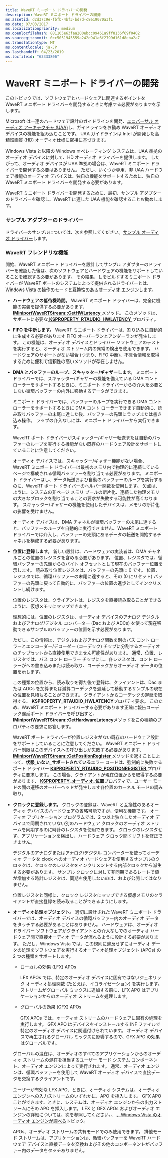 ```yaml
---
title: WaveRT ミニポート ドライバーの開発
description: WaveRT ミニポート ドライバーの開発
ms.assetid: d2d37c9e-fbfb-4bf3-bd7d-c8e19070a3f1
ms.date: 07/03/2017
ms.localizationpriority: medium
ms.openlocfilehash: 881105e63faa200ebcc09461a9ff8136f69f0402
ms.sourcegitcommit: 0cc5051945559a242d941a6f2799d161d8eba2a7
ms.translationtype: MT
ms.contentlocale: ja-JP
ms.lasthandoff: 04/23/2019
ms.locfileid: "63333806"
---
```

# <a name="developing-a-wavert-miniport-driver"></a>WaveRT ミニポート ドライバーの開発


このトピックでは、ソフトウェアとハードウェアに関連するポイントを WaveRT ミニポート ドライバーを開発するときに考慮する必要がありますを示します。

Microsoft は一連のハードウェア設計のガイドラインを開発、[ユニバーサル オーディオ アーキテクチャ (UAA)](https://download.microsoft.com/download/9/c/5/9c5b2167-8017-4bae-9fde-d599bac8184a/UAA_Guidelines.doc)し、ガイドラインをお勧め WaveRT オーディオ デバイスの機能を組み込むことです。 UAA ガイドラインは Intel が開発した高精細画質 (HD) オーディオ仕様に密接に基づきます。

Windows Vista と以降の Windows オペレーティング システムは、UAA 準拠のオーディオ デバイスに対して、HD オーディオ ドライバーを提供します。 したがって、オーディオ デバイスが UAA 準拠の場合は、WaveRT ミニポート ドライバーを開発する必要はありません。 ただし、いくつか専用、非 UAA ハードウェア機能のオーディオ デバイスは、独自の機能をサポートするために、独自の WaveRT ミニポート ドライバーを開発する必要があります。

WaveRT ミニポート ドライバーを開発するために、最初、サンプル アダプターのドライバーを確認し、WaveRT に適した UAA 機能を確認することお勧めします。

### <a name="span-idthesampleadapterdriverspanspan-idthesampleadapterdriverspanthe-sample-adapter-driver"></a><span id="the_sample_adapter_driver"></span><span id="THE_SAMPLE_ADAPTER_DRIVER"></span>サンプル アダプターのドライバー

ドライバーのサンプルについては、次を参照してください。[サンプル オーディオ ドライバー](sample-audio-drivers.md)します。

### <a name="span-idthewavertfriendlyfeaturesspanspan-idthewavertfriendlyfeaturesspanthe-wavert-friendly-features"></a><span id="the_wavert_friendly_features"></span><span id="THE_WAVERT_FRIENDLY_FEATURES"></span>WaveRT フレンドリな機能

開始、WaveRT ミニポート ドライバーを設計してサンプル アダプターのドライバーを確認した後は、次のソフトウェアとハードウェアの機能をサポートしていることを確認する必要があります。 その結果、しをビルドするミニポート ドライバーが WaveRT ポートのシステムによって提供されるドライバーとは、Windows Vista の操作のモードと互換性のある[オーディオ エンジン](exploring-the-windows-vista-audio-engine.md)します。

-   **ハードウェアの低待機時間。** WaveRT ミニポート ドライバーは、完全に機能の実装を提供する必要があります、 [ **IMiniportWaveRTStream::GetHWLatency** ](https://msdn.microsoft.com/library/windows/hardware/ff536747)メソッド。 このメソッドは、サポートに必要な[ **KSPROPERTY\_RTAUDIO\_HWLATENCY** ](https://msdn.microsoft.com/library/windows/hardware/ff537378)プロパティ。

-   **FIFO を中断します。** WaveRT ミニポート ドライバーは、割り込みに自動的に生成する必要があります FIFO オーバーランとアンダーランが発生します。 この機能は、オーディオ デバイスとドライバー ソフトウェアのテストを実行すると、オーディオ ストリーム内の異常の検出を使用できます。 ハードウェアのサポートがない場合 (つまり、FIFO 中断)、不具合情報を取得するために便利で信頼性の高いメソッドが存在しません。

-   **DMA とバッファーのループ、スキャッター/ギャザーします。** ミニポート ドライバーでは、スキャッター/ギャザーの機能を備えている DMA コント ローラーをサポートするときに、ミニポート ドライバーからの介入を必要としない循環バッファーの内外に移動するデータができます。

    ミニポート ドライバーでは、バッファーのループを実行できる DMA コント ローラーをサポートするときに DMA コント ローラーできます自動的に、読み取りバッファーの末尾に達した後、バッファーの先頭にラップまたは書き込み操作。 ラップの介入なしには、ミニポート ドライバーから実行できます。

    WaveRT ポート ドライバーがスキャッター/ギャザー転送または自動のバッファーのループを実行する機能がない既存のハードウェア設計をサポートしていることに注意してください。

    オーディオ デバイスでは、スキャッター/ギャザー機能がない場合、WaveRT ミニポート ドライバーは最初のメモリ内で物理的に連続しているページで構成される循環バッファーを割り当てる必要があります。 ミニポート ドライバーはし、データ転送および自動のバッファーのループを実行するのに、WaveRT ポート ドライバーのヘルパー関数を使用します。 欠点は、ように、システムの非ページ メモリ プールの断片化、連続した物理メモリの大きなブロックを割り当てることの要求が失敗する可能性が高くなります。 スキャッター/ギャザーの機能を使用したデバイスは、メモリの断片化の影響を受けません。

    オーディオ デバイスは、DMA チャネルが循環バッファーの末尾に達すると、バッファーのループを自動的に実行できません、WaveRT ミニポート ドライバーでは介入し、バッファーの先頭にあるデータの転送を開始するチャネルを構成する必要があります。

-   **位置に登録します。** 新しい設計は、ハードウェアの実装者は、DMA チャネルごとの位置のレジスタを含める必要があります。 位置、レジスタでは、循環バッファーの先頭からのバイト オフセットとして現在のバッファー位置を示します。 読み取り位置レジスタは、バッファーの先頭に 0 です。 位置、レジスタでは、循環バッファーの末尾に達すると、その (0 にリセット) バッファーの先頭に戻って自動的に、バッファーの位置の進歩としてインクリメントし続けます。

    位置のレジスタは、クライアントは、レジスタを直接読み取ることができるように、仮想メモリにマップできます。

    理想的には、位置のレジスタは、オーディオ デバイスのアナログ デジタルおよびアナログ/デジタル コンバーター (Dac および ADCs) を使って現在移動できるサンプルのバッファーの位置を示す必要があります。

    ただし、この情報は、デジタルおよびアナログ関数を別のバス コント ローラーとエンコーダー/デコーダー (コーデック) チップに分割するオーディオのチップセットから直接使用できません可能性があります。 通常、位置、レジスタでは、バス コント ローラー チップにし、各レジスタは、コント ローラーがへの書き込みまたは読み取り、コーデックからオーディオ データの位置を示します。

    この種類の位置から、読み取りを得た後で登録は、クライアントは、Dac または ADCs を加算または減算コーデックを遅延して移動するサンプルの現在の位置を見積もることができます。 クライアントからコーデックの遅延を取得する、 **KSPROPERTY\_RTAUDIO\_HWLATENCY**プロパティ要求。 このため、WaveRT ミニポート ドライバーする必要があります正確に報告コーデック遅延ポート ドライバーを呼び出すと、 **IMiniportWaveRTStream::GetHardwareLatency**メソッドをこの種類のプロパティの要求に応答します。

    WaveRT ポート ドライバーが位置レジスタがない既存のハードウェア設計をサポートしていることに注意してください。 WaveRT ミニポート ドライバー制限はこのデバイスへの呼び出しが失敗する必要があります、 [ **IMiniportWaveRTStream::GetPositionRegister** ](https://msdn.microsoft.com/library/windows/hardware/ff536752)メソッドを返すことによって、**状態\_いない\_サポートされている**エラー コードは、強制的に失敗するポート ドライバー [ **KSPROPERTY\_RTAUDIO\_POSITIONREGISTER** ](https://msdn.microsoft.com/library/windows/hardware/ff537381)プロパティに要求します。 この場合、クライアントが現在位置からを取得する必要があります、 [ **KSPROPERTY\_オーディオ\_位置**](https://msdn.microsoft.com/library/windows/hardware/ff537297)プロパティで、ユーザー モードの間の遷移のオーバーヘッドが発生します各位置のカーネル モードの読み取り。

-   **クロックに登録します。** クロックの登録は、WaveRT と互換性のあるオーディオ デバイスのハードウェアの省略可能ですが、便利な機能です。 オーディオ アプリケーション プログラムでは、2 つ以上独立したオーディオ デバイスで同期されていない別のハードウェア クロックのオーディオ ストリームを同期するのに時計のレジスタを使用できます。 クロックのレジスタせず、アプリケーションを検出し、ハードウェア クロック間ドリフトを修正できません。

    デジタルのアナログまたはアナログ/デジタル コンバーターを使ってオーディオ データを clock へのオーディオ ハードウェアを使用するサンプルのクロックは、クロックのレジスタをインクリメントする内部クロックから派生する必要があります。 サンプル クロックに対して非同期であるレートで値が増加する時計レジスタは、同期を使用しないのは、および公開してはなりません。

    位置レジスタと同様に、クロック レジスタにマップできる仮想メモリのクライアントが直接登録を読み取ることができるようにします。

-   **オーディオ処理オブジェクト。** 適切に設計された WaveRT ミニポート ドライバーでは、オーディオ デバイスの循環バッファー内のオーディオ データをタッチする必要があることはありません。 ハードウェアは、オーディオ ドライバー ソフトウェアがクライアントとの介入なしでのオーディオ ハードウェア間で直接オーディオ データが流れるように設計する必要があります。 ただし、Windows Vista では、この規則に違反せずにオーディオ データの処理をソフトウェアを実行するオーディオ処理オブジェクト (APOs) の 2 つの種類をサポートします。

    -   ローカルの効果 (LFX) APOs

        LFX APOs では、特定のオーディオ デバイスに固有ではないジェネリック オーディオ処理関数 (たとえば、イコライゼーション) を実行します。 ストリームがグローバル ミックスに追加する前に、LFX APO はアプリケーションからのオーディオ ストリームを処理します。

    -   グローバルの効果 (GFX) APOs

        GFX APOs では、オーディオ ストリームのハードウェアに固有の処理を実行します。 GFX APO はデバイスをインストールする INF ファイルで特定のオーディオ デバイスに関連付けられています。 オーディオ デバイスで再生されるグローバル ミックスに影響するので、GFX APO の効果はグローバルです。
    
    グローバルの混在は、オーディオのすべてのアプリケーションからのオーディオ ストリームの混在を担当するユーザー モード システム コンポーネント、オーディオ エンジンによって実行されます。 通常、オーディオ エンジンは、循環バッファーを使用して WaveRT オーディオ デバイスで直接データを交換するクライアントです。

    ユーザーが有効な LFX APO、ときに、オーディオ システムは、オーディオ エンジンへの入力ストリームのいずれかに、APO を挿入します。 GFX APO ことができます、ときに、システムは、オーディオ エンジンからの出力ストリームにその APO を挿入します。 LFX と GFX APOs およびオーディオ エンジンの詳細については、次を参照してください。、 [、Windows Vista のオーディオ エンジンが調べる](exploring-the-windows-vista-audio-engine.md)トピック。

    APOs、オーディオ ストリームの共有モードでのみ使用できます。 排他モード ストリームは、アプリケーションは、循環バッファーを WaveRT ハードウェア デバイスと直接データを交換およびその他のコンポーネントがバッファー内のデータをタッチありません。

 

 




